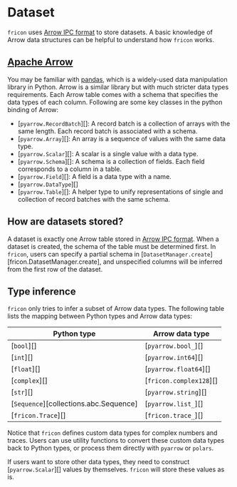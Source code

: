# Dataset

`fricon` uses [Arrow IPC format] to store datasets. A basic knowledge of Arrow
data structures can be helpful to understand how `fricon` works.

## [Apache Arrow](https://arrow.apache.org/docs/index.html)

You may be familiar with [pandas](https://pandas.pydata.org/), which is a
widely-used data manipulation library in Python. Arrow is a similar library
but with much stricter data types requirements. Each Arrow table comes with a
schema that specifies the data types of each column. Following are some key
classes in the python binding of Arrow:

- [`pyarrow.RecordBatch`][]: A record batch is a collection of arrays with the
  same length. Each record batch is associated with a schema.
- [`pyarrow.Array`][]: An array is a sequence of values with the same data
  type.
- [`pyarrow.Scalar`][]: A scalar is a single value with a data type.
- [`pyarrow.Schema`][]: A schema is a collection of fields. Each field
  corresponds to a column in a table.
- [`pyarrow.Field`][]: A field is a data type with a name.
- [`pyarrow.DataType`][]
- [`pyarrow.Table`][]: A helper type to unify representations of single and
  collection of record batches with the same schema.

## How are datasets stored?

A dataset is exactly one Arrow table stored in [Arrow IPC format]. When a dataset
is created, the schema of the table must be determined first. In `fricon`,
users can specify a partial schema in
[`DatasetManager.create`][fricon.DatasetManager.create], and unspecified
columns will be inferred from the first row of the dataset.

## Type inference

`fricon` only tries to infer a subset of Arrow data types. The following table
lists the mapping between Python types and Arrow data types:

| Python type                            | Arrow data type         |
| -------------------------------------- | ----------------------- |
| [`bool`][]                             | [`pyarrow.bool_`][]     |
| [`int`][]                              | [`pyarrow.int64`][]     |
| [`float`][]                            | [`pyarrow.float64`][]   |
| [`complex`][]                          | [`fricon.complex128`][] |
| [`str`][]                              | [`pyarrow.string`][]    |
| [`Sequence`][collections.abc.Sequence] | [`pyarrow.list_`][]     |
| [`fricon.Trace`][]                     | [`fricon.trace_`][]     |

Notice that `fricon` defines custom data types for complex numbers and traces.
Users can use utility functions to convert these custom data types back to
Python types, or process them directly with `pyarrow` or `polars`.

If users want to store other data types, they need to construct [`pyarrow.Scalar`][] values
by themselves. `fricon` will store these values as is.

<!-- TODO: `pyarrow` and `polars` tips -->

[Arrow IPC format]: https://arrow.apache.org/docs/format/Columnar.html#serialization-and-interprocess-communication-ipc

